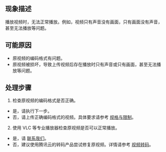 ## 现象描述

播放视频时，无法正常播放。例如，视频只有声音没有画面，只有画面没有声音，甚至无法播放等问题。

## 可能原因

- 原视频的编码格式有问题。
- 原视频被损坏，导致上传视频后存在播放时只有声音或只有画面，甚至无法播放等问题。

## 处理步骤

1. 检查原视频的编码格式是否正确。
 - 是，请执行下一步。
 - 否，请上传正确编码格式的视频。具体要求请参考 [规格与限制](https://intl.cloud.tencent.com/document/product/1045/33425)。
2. 使用 VLC 等专业播放器检查原视频是否可以正常播放。
 - 是，请 [联系我们](https://intl.cloud.tencent.com/support)。
 - 否，建议使用腾讯云的转码产品尝试修复原视频。详情请参考 [视频转码](https://intl.cloud.tencent.com/document/product/1082/39188)。
